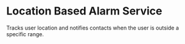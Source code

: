 # Location Based Alarm Service
Tracks user location and notifies contacts when the user is outside a specific range. 
